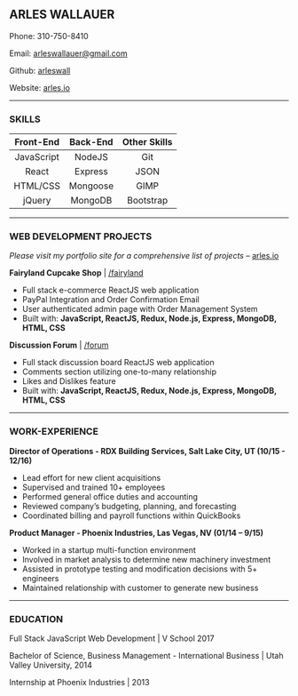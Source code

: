 ## ARLES WALLAUER

Phone: 310-750-8410

Email: arleswallauer@gmail.com

Github: [arleswall](https://github.com/arleswall "Arles GitHub")

Website: [arles.io](http://arles.io/ "Arles Portfolio")
 
------------
  
### SKILLS
 
 |Front-End    | Back-End   | Other Skills|
 |:-----------:|:----------:|:-----------:|
 | JavaScript  | NodeJS     | Git         |
 | React       | Express    | JSON        |
 | HTML/CSS    | Mongoose   | GIMP        |
 | jQuery      | MongoDB    | Bootstrap   |

------------

### WEB DEVELOPMENT PROJECTS
 
*Please visit my portfolio site for a comprehensive list of projects* – [arles.io](http://arles.io/ "Arles Portfolio")

**Fairyland Cupcake Shop** | [/fairyland](https://fairyland.herokuapp.com/ "Fairyland Cupcake")

- Full stack e-commerce ReactJS web application
- PayPal Integration and Order Confirmation Email
- User authenticated admin page with Order Management System
- Built with: **JavaScript, ReactJS, Redux, Node.js, Express, MongoDB, HTML, CSS**
   
**Discussion Forum** | [/forum](https://forum-app.now.sh/ "Forum")

- Full stack discussion board ReactJS web application
- Comments section utilizing one-to-many relationship
- Likes and Dislikes feature
- Built with: **JavaScript, ReactJS, Redux, Node.js, Express, MongoDB, HTML, CSS**

------------

### WORK-EXPERIENCE
 
**Director of Operations - RDX Building Services, Salt Lake City, UT (10/15 - 12/16)**

- Lead effort for new client acquisitions
- Supervised and trained 10+ employees
- Performed general office duties and accounting
- Reviewed company’s budgeting, planning, and forecasting
- Coordinated billing and payroll functions within QuickBooks

**Product Manager - Phoenix Industries, Las Vegas, NV (01/14 – 9/15)**

- Worked in a startup multi-function environment
- Involved in market analysis to determine new machinery investment
- Assisted in prototype testing and modification decisions with 5+ engineers
- Maintained relationship with customer to generate new business

------------

### EDUCATION
 
Full Stack JavaScript Web Development | V School 2017

Bachelor of Science, Business Management - International Business | Utah Valley University, 2014 

Internship at Phoenix Industries | 2013
   